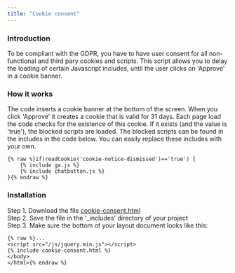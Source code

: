 ```yaml
---
title: "Cookie consent"
---
```


### Introduction

To be compliant with the GDPR, you have to have user consent for all non-functional and third pary cookies and scripts. This script allows you to delay the loading of certain Javascript includes, until the user clicks on 'Approve' in a cookie banner.

### How it works

The code inserts a cookie banner at the bottom of the screen. When you click 'Approve' it creates a cookie that is valid for 31 days. Each page load the code checks for the existence of this cookie. If it exists (and the value is 'true'), the blocked scripts are loaded. The blocked scripts can be found in the includes in the code below. You can easily replace these includes with your own.

```
{% raw %}if(readCookie('cookie-notice-dismissed')=='true') {
    {% include ga.js %}
    {% include chatbutton.js %}
}{% endraw %}
```

### Installation

Step 1. Download the file [cookie-consent.html](https://raw.githubusercontent.com/xtapo/jekyllcodex/gh-pages/_includes/cookie-consent.html)
<br />Step 2. Save the file in the '_includes' directory of your project
<br />Step 3. Make sure the bottom of your layout document looks like this:

```
{% raw %}...
<script src="/js/jquery.min.js"></script>
{% include cookie-consent.html %}
</body>
</html>{% endraw %}
```